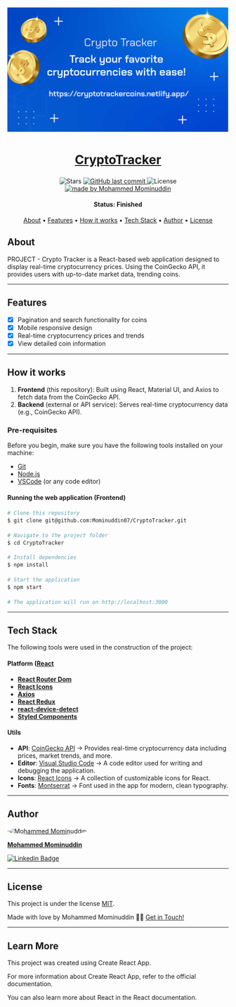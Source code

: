 <h1 align="center">
    <img alt="project" title="#About" src="./public/bannercryptotracker.png" />
</h1>


<h1 align="center">
  <a href="https://cryptotrackercoins.netlify.app/"> CryptoTracker</a>
</h1>

<h3 align="center"></h3>

<p align="center">

  <img alt="Stars" src="https://img.shields.io/github/stars/Mominuddin07/CryptoTracker?style=social">

  <a href="https://github.com/Mominuddin07/CryptoTracker">
    <img alt="GitHub last commit" src="https://img.shields.io/github/last-commit/Mominuddin07/CryptoTracker">
  </a>

  <img alt="License" src="https://img.shields.io/badge/license-MIT-brightgreen">

  <a href="https://github.com/Mominuddin07/">
    <img alt="made by Mohammed Mominuddin" src="https://img.shields.io/badge/made%20by-Mohammed%20Mominuddin-ff69b4">
  </a>
</p>


<h4 align="center"> 
	 Status: Finished
</h4>

<p align="center">
 <a href="#about">About</a> •
 <a href="#features">Features</a> •
 <a href="#how-it-works">How it works</a> • 
 <a href="#tech-stack">Tech Stack</a> •  
 <a href="#author">Author</a> • 
 <a href="#user-content-license">License</a>
</p>

## About

PROJECT - Crypto Tracker is a React-based web application designed to display real-time cryptocurrency prices. Using the CoinGecko API, it provides users with up-to-date market data, trending coins.

---

## Features

- [x] Pagination and search functionality for coins
- [x] Mobile responsive design
- [x] Real-time cryptocurrency prices and trends
- [x] View detailed coin information

---

## How it works

1. **Frontend** (this repository): Built using React, Material UI, and Axios to fetch data from the CoinGecko API.
2. **Backend** (external or API service): Serves real-time cryptocurrency data (e.g., CoinGecko API).

### Pre-requisites

Before you begin, make sure you have the following tools installed on your machine:
- [Git](https://git-scm.com)
- [Node.js](https://nodejs.org/en/)
- [VSCode](https://code.visualstudio.com/) (or any code editor)

#### Running the web application (Frontend)

```bash
# Clone this repository
$ git clone git@github.com:Mominuddin07/CryptoTracker.git

# Navigate to the project folder
$ cd CryptoTracker

# Install dependencies
$ npm install

# Start the application
$ npm start

# The application will run on http://localhost:3000

```

---

## Tech Stack

The following tools were used in the construction of the project:

#### **Platform** ([React](https://reactjs.org/)

- **[React Router Dom](https://github.com/ReactTraining/react-router/tree/master/packages/react-router-dom)**
- **[React Icons](https://react-icons.github.io/react-icons/)**
- **[Axios](https://github.com/axios/axios)**
- **[React Redux](https://github.com/reduxjs/react-redux)**
- **[react-device-detect](https://github.com/duskload/react-device-detect)**
- **[Styled Components](https://github.com/styled-components/styled-components)**


#### **Utils**

- **API**: [CoinGecko API](https://www.coingecko.com/en/api) → Provides real-time cryptocurrency data including prices, market trends, and more.
- **Editor**: [Visual Studio Code](https://code.visualstudio.com/) → A code editor used for writing and debugging the application.
- **Icons**: [React Icons](https://react-icons.github.io/react-icons/) → A collection of customizable icons for React.
- **Fonts**: [Montserrat](https://fonts.google.com/specimen/Montserrat) → Font used in the app for modern, clean typography.

---

## Author

<a href="https://www.linkedin.com/in/mohammed-mominuddin-350180259/">
 <img style="border-radius: 50%;" src="https://media-exp1.licdn.com/dms/image/C4E03AQFY3bB4gWUEVw/profile-displayphoto-shrink_200_200/0/1638286563108?e=1651708800&v=beta&t=WQhkU4GF5vPmHiAb788WkvXJaXnyKhYz5oarqqcfGBA" width="70px;" alt="Mohammed Mominuddin"/>
 <br />
 <p><b>Mohammed Mominuddin</b></p></a>
 
[![Linkedin Badge](https://img.shields.io/badge/-Mohammed%20Mominuddin-blue?style=flat-square&logo=Linkedin&logoColor=white&link=https://www.linkedin.com/in/mohammed-mominuddin-350180259/)](https://www.linkedin.com/in/mohammed-mominuddin-350180259/)


---

## License

This project is under the license [MIT](./LICENSE).

Made with love by Mohammed Mominuddin 👋🏽 [Get in Touch!](https://www.linkedin.com/in/mohammed-mominuddin-350180259/)

---

## Learn More

This project was created using Create React App.

For more information about Create React App, refer to the official documentation.

You can also learn more about React in the React documentation.
